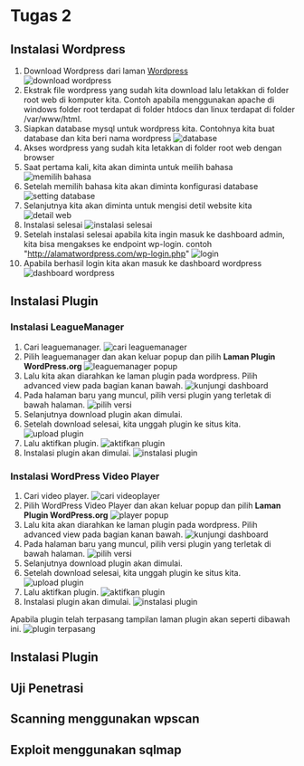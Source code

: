 # Tugas 2

## Instalasi Wordpress
1. Download Wordpress dari laman [Wordpress](https://wordpress.org/)  
![download wordpress](download_wordpress.PNG)
2. Ekstrak file wordpress yang sudah kita download lalu letakkan di folder root web di komputer kita. Contoh apabila menggunakan apache di windows folder root terdapat di folder htdocs dan linux terdapat di folder /var/www/html.
3. Siapkan database mysql untuk wordpress kita. Contohnya kita buat database dan kita beri nama wordpress
![database](database.PNG)
3. Akses wordpress yang sudah kita letakkan di folder root web dengan browser
4. Saat pertama kali, kita akan diminta untuk meilih bahasa
![memilih bahasa](1_pilih_bahasa.PNG)
5. Setelah memilih bahasa kita akan diminta konfigurasi database
![setting database](3_setting_database_wordpress.PNG)
6. Selanjutnya kita akan diminta untuk mengisi detil website kita
![detail web](4_isi_data_situs.PNG)
7. Instalasi selesai
![instalasi selesai](5_selesai_installasi_wordpress.PNG)
8. Setelah instalasi selesai apabila kita ingin masuk ke dashboard admin, kita bisa mengakses ke endpoint wp-login. contoh "http://alamatwordpress.com/wp-login.php"
![login](wp-login.PNG)
9. Apabila berhasil login kita akan masuk ke dashboard wordpress
![dashboard wordpress](7_dashboard.PNG)

## Instalasi Plugin
### Instalasi LeagueManager
1. Cari leaguemanager.
![cari leaguemanager](8_pencarian_plugin_leaguemanager.PNG)
2. Pilih leaguemanager dan akan keluar popup dan pilih **Laman Plugin WordPress.org**
![leaguemanager popup](9_leaguemanager_popup.PNG)
3. Lalu kita akan diarahkan ke laman plugin pada wordpress. Pilih advanced view pada bagian kanan bawah.
![kunjungi dashboard](10_dashboard_league_manager.png)
4. Pada halaman baru yang muncul, pilih versi plugin yang terletak di bawah halaman.
![pilih versi](11_select_version_leaguemanager.png)
5. Selanjutnya download plugin akan dimulai.
6. Setelah download selesai, kita unggah plugin ke situs kita.
![upload plugin](12_upload_league_manager.PNG)
7. Lalu aktifkan plugin.
![aktifkan plugin](13_aktifkan_league_manager.PNG)
8. Instalasi plugin akan dimulai.
![instalasi plugin](14_instalasi_league_manager.PNG)

### Instalasi WordPress Video Player
1. Cari video player.
![cari videoplayer](15_pencarian_video_player.PNG)
2. Pilih WordPress Video Player dan akan keluar popup dan pilih **Laman Plugin WordPress.org**
![player popup](16_video_player_popup.PNG)
3. Lalu kita akan diarahkan ke laman plugin pada wordpress. Pilih advanced view pada bagian kanan bawah.
![kunjungi dashboard](17_dashboard_video_player.png)
4. Pada halaman baru yang muncul, pilih versi plugin yang terletak di bawah halaman.
![pilih versi](18_select_version_video_player.PNG)
5. Selanjutnya download plugin akan dimulai.
6. Setelah download selesai, kita unggah plugin ke situs kita.
![upload plugin](19_unggah_plugin_player.PNG)
7. Lalu aktifkan plugin.
![aktifkan plugin](20_aktifkan_plugin_player.PNG)
8. Instalasi plugin akan dimulai.
![instalasi plugin](21_instalasi_player.PNG)

Apabila plugin telah terpasang tampilan laman plugin akan seperti dibawah ini.
![plugin terpasang](22_plugin_berhasil_diinstal.png)

## Instalasi Plugin

## Uji Penetrasi
## Scanning menggunakan wpscan
## Exploit menggunakan sqlmap
